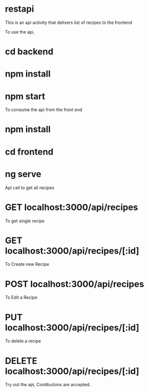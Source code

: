 # restapi
This is an api activity that delivers list of recipes to the frontend

To use the api,
# cd backend
# npm install
# npm start


To consume the api from the front end
# npm install
# cd frontend
# ng serve


Api call to get all recipes

# GET localhost:3000/api/recipes

To get single recipe
# GET localhost:3000/api/recipes/[:id]

To Create new Recipe

# POST localhost:3000/api/recipes

To Edit a Recipe

# PUT localhost:3000/api/recipes/[:id]

To delete a recipe 

# DELETE  localhost:3000/api/recipes/[:id]


Try out the api,
Contibutions are accepted.
